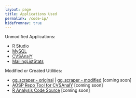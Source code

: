 ```yaml
---
layout: page
title: Applications Used
permalink: /code-ip/
hidefromnav: true
---
```


Unmodified Applications:

 * [R Studio](http://www.rstudio.com/)
 * [MySQL](https://www.mysql.com/)
 * [CVSAnalY](https://github.com/MetricsGrimoire/CVSAnalY)
 * [MailingListStats](https://github.com/MetricsGrimoire/MailingListStats)
 
Modified or Created Utilities:

 * [gg_scraper - original](https://gitlab.com/mcepl/gg_scraper) | [gg_scraper - modified]() [coming soon]
 * [AOSP Repo Tool for CVSAnalY]() [coming soon]
 * [R Analysis Code Source]() [coming soon]
